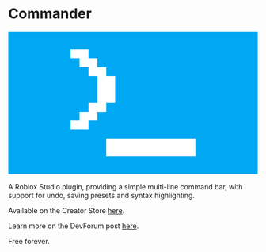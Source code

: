 # Commander

![Commander](./Assets/CommanderWide.png)

A Roblox Studio plugin, providing a simple multi-line command bar, with support for undo, saving presets and syntax highlighting.

Available on the Creator Store [here](https://create.roblox.com/store/asset/18845843214).

Learn more on the DevForum post [here](https://devforum.roblox.com/t/-/3822941).

Free forever.